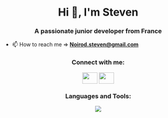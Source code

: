 <h1 align="center">Hi 👋, I'm Steven</h1>
<h3 align="center">A passionate junior developer from France</h3>

- 📫 How to reach me => **Noirod.steven@gmail.com**

<h3 align="center">Connect with me:</h3>
<p align="center">
<a href="https://linkedin.com/in/noirod" target="blank"><img align="center" src="https://skillicons.dev/icons?i=linkedin" height="30" width="40" /></a>
<a href="https://discord.gg/Noirod#7729" target="blank"><img align="center" src="https://skillicons.dev/icons?i=discord"  height="30" width="40" /></a>
</p>

<h3 align="center">Languages and Tools:</h3>
<p align="center">
  <a href="https://skillicons.dev">
    <img src="https://skillicons.dev/icons?i=bootstrap,css,heroku,js,linux,php,py,rails,ruby,vscode,html,figma"/>
  </a>
</p>
